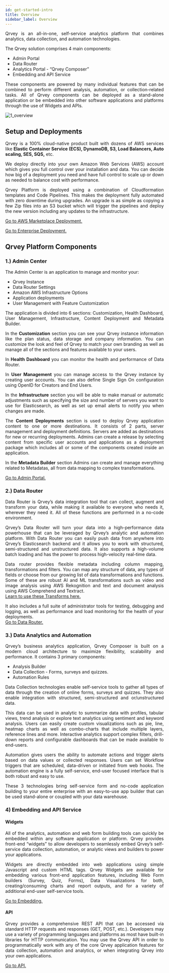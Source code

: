 ```yaml
---
id: get-started-intro
title: Overview
sidebar_label: Overview
---
```


<div style="text-align: justify">

Qrvey is an all-in-one, self-service analytics platform that combines analytics, data collection, and automation technologies.

The Qrvey solution comprises 4 main components:
* Admin Portal
* Data Router
* Analytics Portal - “Qrvey Composer”
* Embedding and API Service

These components are powered by many individual features that can be combined to perform different analysis, automation, or collection-related tasks. All of Qrvey components can be deployed as a stand-alone application or be embedded into other software applications and platforms through the use of Widgets and APIs. 

![1_overview](https://s3.amazonaws.com/cdn.qrvey.com/documentation_assets/get-started/overview/overview1.png)


## Setup and Deployments

Qrvey is a 100% cloud-native product built with dozens of AWS services like **Elastic Container Service (ECS), DynamoDB, S3, Load Balancers, Auto scaling, SES, SQS,** etc. 

We deploy directly into your own Amazon Web Services (AWS) account which gives you full control over your installation and data. You can decide how big of a deployment you need and have full control to scale up or down as needed to balance cost with performance.

Qrvey Platform is deployed using a combination of Cloudformation templates and Code Pipelines. This makes the deployment fully automated with zero downtime during upgrades. An upgrade is as simple as copying a few Zip files into an S3 bucket which will trigger the pipelines and deploy the new version including any updates to the infrastructure.


<a href="docs/get-started/aws_marketplace/">Go to AWS Marketplace Deployment.</a>

<a href="docs/setup-deployments/setup-initial-deployment/">Go to Enterprise Deployment.</a>


## Qrvey Platform Components
### 1.) Admin Center
The Admin Center is an application to manage and monitor your: 
* Qrvey Instance 
* Data Router Settings 
* Amazon AWS Infrastructure Options 
* Application deployments
* User Management with Feature Customization 

The application is divided into 6 sections: Customization, Health Dashboard, User Management, Infrastructure, Content Deployment and Metadata Builder.

In the **Customization** section you can see your Qrvey instance information like the plan status, data storage and company information. You can customize the look and feel of Qrvey to match your own branding as well as manage all of the sections and features available to your users. 

In **Health Dashboard** you can monitor the health and performance of Data Router. 

In **User Management** you can manage access to the Qrvey instance by creating user accounts. You can also define Single Sign On configuration using OpenID for Creators and End Users.

In the **Infrastructure** section you will be able to make manual or automatic adjustments such as specifying the size and number of servers you want to use for Elasticsearch, as well as set up email alerts to notify you when changes are made. 

The **Content Deployments** section is used to deploy Qrvey application content to one or more destinations. It consists of 2 parts, server management and deployment definitions. Servers are added as destinations for new or recurring deployments. Admins can create a release by selecting content from specific user accounts and applications as a deployment package which includes all or some of the components created inside an application.

In the **Metadata Builder** section Admins can create and manage everything related to Metadatas, all from data mapping to complex transformations.


<a href="/docs/admin/admin-intro/">Go to Admin Portal.</a>

### 2.) Data Router
Data Router is Qrvey’s data integration tool that can collect, augment and transform your data, while making it available to everyone who needs it, wherever they need it. All of these functions are performed in a no-code environment. 

Qrvey’s Data Router will turn your data into a high-performance data powerhouse that can be leveraged by Qrvey’s analytic and automation platform. With Data Router you can easily push data from anywhere into Qrvey’s Elasticsearch backend and it allows you to work with structured, semi-structured and unstructured data. It also supports a high-volume batch loading and has the power to process high-velocity real-time data.

Data router provides flexible metadata including column mapping, transformations and filters. You can map any structure of data, any types of fields or choose from our growing list of data transformations and functions. Some of these are robust AI and ML transformations such as video and image analysis using AWS Rekognition and text and document analysis using AWS Comprehend and Textract. <br> 
<a href="/docs/data-router/Transforms/transforms-intro/">Learn to use these Transforms here.</a>


It also includes a full suite of administrator tools for testing, debugging and logging, as well as performance and load monitoring for the health of your deployments. <br>
<a href="/docs/data-router/data-router-intro/">Go to Data Router.</a>

### 3.) Data Analytics and Automation
Qrvey’s business analytics application, Qrvey Composer is built on a modern cloud architecture to maximize flexibility, scalability and performance. It contains 3 primary components: 
* Analysis Builder
* Data Collection - Forms, surveys and quizzes.
* Automation Rules

Data Collection technologies enable self-service tools to gather all types of data through the creation of online forms, surveys and quizzes. They also enable integration with structured, semi-structured and or/unstructured data.

This data can be used in analytic to summarize data with profiles, tabular views, trend analysis or explore text analytics using sentiment and keyword analysis. Users can easily create custom visualizations such as pie, line, heatmap charts as well as combo-charts that include multiple layers, reference lines and more. Interactive analytics support complex filters, drill-down reports and configurable dashboards that can be made available to end-users.

Automation gives users the ability to automate actions and trigger alerts based on data values or collected responses. Users can set Workflow triggers that are scheduled, data-driven or initiated from web hooks. The automation engine is a fully self-service, end-user focused interface that is both robust and easy to use.

These 3 technologies bring self-service form and no-code application building to your entire enterprise with an easy-to-use app builder that can be used stand-alone or coupled with your data warehouse.

### 4) Embedding and API Service
#### Widgets
All of the analytics, automation and web form building tools can quickly be embedded within any software application or platform. Qrvey provides front-end “widgets” to allow developers to seamlessly embed Qrvey’s self-service data collection, automation, or analytic views and builders to power your applications. 

Widgets are directly embedded into web applications using simple Javascript and custom HTML tags. Qrvey Widgets are available for embedding various front-end application features, including Web Form builders (Survey, Quiz, Forms), Data Visualizations for both, creating/consuming charts and report outputs, and for a variety of additional end-user self-service tools.

<a href="/docs/embedding/embedding-intro/">Go to Embedding.</a>

#### API
Qrvey provides a comprehensive REST API that can be accessed via standard HTTP requests and responses (GET, POST, etc.). Developers may use a variety of programming languages and platforms as most have built-in libraries for HTTP communication. You may use the Qrvey API in order to programmatically work with any of the core Qrvey application features for data collection, automation and analytics, or when integrating Qrvey into your own applications.

<a href="/docs/embedding/api/api-tutorial/">Go to API.</a>
